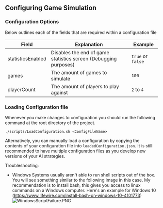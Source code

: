 ## Configuring Game Simulation

### Configuration Options

Below outlines each of the fields that are required within a configuration file

| Field             | Explanation                                                     | Example                   |
|-------------------|-----------------------------------------------------------------|---------------------------|
| statisticsEnabled | Disables the end of game statistics screen (Debugging purposes) | ```true``` or ```false``` |
| games             | The amount of games to simulate                                 | ```100```                 |
| playerCount       | The amount of players to play against                           | ```2``` to ```4```        |

### Loading Configuration file

Whenever you make changes to configuration you should run the following command at the
root directory of the project.

```./scripts/LoadConfiguration.sh <ConfigFileName>```

Alternatively, you can manually load a configuration by copying the contents of your configuration file into
```loadedConfiguration.json```. It is still recommended to have multiple configuration files as you develop
new versions of your AI strategies.

Troubleshooting:

- Windows Systems usually aren't able to run shell scripts out of the box. You will see something similar
  to the following image in this case. My recommendation is to install bash, this gives you access to linux commands
  on a Windows computer. Here's an example for Windows 10 (https://www.lifewire.com/install-bash-on-windows-10-4101773)
  ![WindowsScriptFailure.PNG](Documentation%2FWindowsScriptFailure.PNG)
